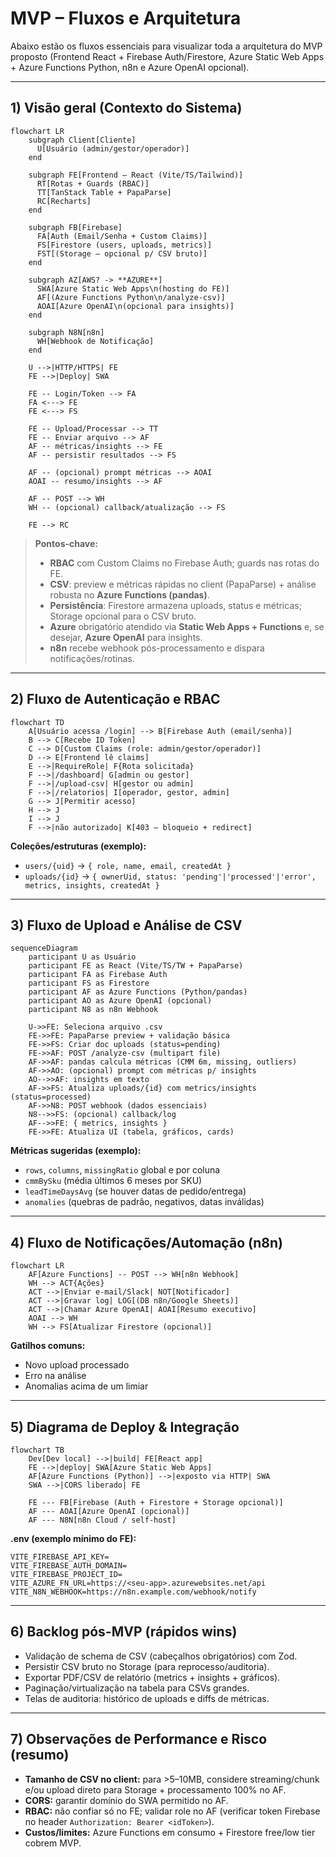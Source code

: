 # MVP – Fluxos e Arquitetura

Abaixo estão os fluxos essenciais para visualizar toda a arquitetura do MVP proposto (Frontend React + Firebase Auth/Firestore, Azure Static Web Apps + Azure Functions Python, n8n e Azure OpenAI opcional).

---

## 1) Visão geral (Contexto do Sistema)

```mermaid
flowchart LR
    subgraph Client[Cliente]
      U[Usuário (admin/gestor/operador)]
    end

    subgraph FE[Frontend – React (Vite/TS/Tailwind)]
      RT[Rotas + Guards (RBAC)]
      TT[TanStack Table + PapaParse]
      RC[Recharts]
    end

    subgraph FB[Firebase]
      FA[Auth (Email/Senha + Custom Claims)]
      FS[Firestore (users, uploads, metrics)]
      FST[(Storage – opcional p/ CSV bruto)]
    end

    subgraph AZ[AWS? -> **AZURE**]
      SWA[Azure Static Web Apps\n(hosting do FE)]
      AF[(Azure Functions Python\n/analyze-csv)]
      AOAI[Azure OpenAI\n(opcional para insights)]
    end

    subgraph N8N[n8n]
      WH[Webhook de Notificação]
    end

    U -->|HTTP/HTTPS| FE
    FE -->|Deploy| SWA

    FE -- Login/Token --> FA
    FA <---> FE
    FE <---> FS

    FE -- Upload/Processar --> TT
    FE -- Enviar arquivo --> AF
    AF -- métricas/insights --> FE
    AF -- persistir resultados --> FS

    AF -- (opcional) prompt métricas --> AOAI
    AOAI -- resumo/insights --> AF

    AF -- POST --> WH
    WH -- (opcional) callback/atualização --> FS

    FE --> RC
```

> **Pontos-chave:**
>
> - **RBAC** com Custom Claims no Firebase Auth; guards nas rotas do FE.
> - **CSV**: preview e métricas rápidas no client (PapaParse) + análise robusta no **Azure Functions (pandas)**.
> - **Persistência**: Firestore armazena uploads, status e métricas; Storage opcional para o CSV bruto.
> - **Azure** obrigatório atendido via **Static Web Apps + Functions** e, se desejar, **Azure OpenAI** para insights.
> - **n8n** recebe webhook pós-processamento e dispara notificações/rotinas.

---

## 2) Fluxo de Autenticação e RBAC

```mermaid
flowchart TD
    A[Usuário acessa /login] --> B[Firebase Auth (email/senha)]
    B --> C[Recebe ID Token]
    C --> D[Custom Claims (role: admin/gestor/operador)]
    D --> E[Frontend lê claims]
    E -->|RequireRole| F{Rota solicitada}
    F -->|/dashboard| G[admin ou gestor]
    F -->|/upload-csv| H[gestor ou admin]
    F -->|/relatorios| I[operador, gestor, admin]
    G --> J[Permitir acesso]
    H --> J
    I --> J
    F -->|não autorizado| K[403 – bloqueio + redirect]
```

**Coleções/estruturas (exemplo):**

- `users/{uid}` → `{ role, name, email, createdAt }`
- `uploads/{id}` → `{ ownerUid, status: 'pending'|'processed'|'error', metrics, insights, createdAt }`

---

## 3) Fluxo de Upload e Análise de CSV

```mermaid
sequenceDiagram
    participant U as Usuário
    participant FE as React (Vite/TS/TW + PapaParse)
    participant FA as Firebase Auth
    participant FS as Firestore
    participant AF as Azure Functions (Python/pandas)
    participant AO as Azure OpenAI (opcional)
    participant N8 as n8n Webhook

    U->>FE: Seleciona arquivo .csv
    FE->>FE: PapaParse preview + validação básica
    FE->>FS: Criar doc uploads (status=pending)
    FE->>AF: POST /analyze-csv (multipart file)
    AF->>AF: pandas calcula métricas (CMM 6m, missing, outliers)
    AF->>AO: (opcional) prompt com métricas p/ insights
    AO-->>AF: insights em texto
    AF->>FS: Atualiza uploads/{id} com metrics/insights (status=processed)
    AF->>N8: POST webhook (dados essenciais)
    N8-->>FS: (opcional) callback/log
    AF-->>FE: { metrics, insights }
    FE->>FE: Atualiza UI (tabela, gráficos, cards)
```

**Métricas sugeridas (exemplo):**

- `rows`, `columns`, `missingRatio` global e por coluna
- `cmmBySku` (média últimos 6 meses por SKU)
- `leadTimeDaysAvg` (se houver datas de pedido/entrega)
- `anomalies` (quebras de padrão, negativos, datas inválidas)

---

## 4) Fluxo de Notificações/Automação (n8n)

```mermaid
flowchart LR
    AF[Azure Functions] -- POST --> WH[n8n Webhook]
    WH --> ACT{Ações}
    ACT -->|Enviar e-mail/Slack| NOT[Notificador]
    ACT -->|Gravar log| LOG[(DB n8n/Google Sheets)]
    ACT -->|Chamar Azure OpenAI| AOAI[Resumo executivo]
    AOAI --> WH
    WH --> FS[Atualizar Firestore (opcional)]
```

**Gatilhos comuns:**

- Novo upload processado
- Erro na análise
- Anomalias acima de um limiar

---

## 5) Diagrama de Deploy & Integração

```mermaid
flowchart TB
    Dev[Dev local] -->|build| FE[React app]
    FE -->|deploy| SWA[Azure Static Web Apps]
    AF[Azure Functions (Python)] -->|exposto via HTTP| SWA
    SWA -->|CORS liberado| FE

    FE --- FB[Firebase (Auth + Firestore + Storage opcional)]
    AF --- AOAI[Azure OpenAI (opcional)]
    AF --- N8N[n8n Cloud / self-host]
```

**.env (exemplo mínimo do FE):**

```
VITE_FIREBASE_API_KEY=
VITE_FIREBASE_AUTH_DOMAIN=
VITE_FIREBASE_PROJECT_ID=
VITE_AZURE_FN_URL=https://<seu-app>.azurewebsites.net/api
VITE_N8N_WEBHOOK=https://n8n.example.com/webhook/notify
```

---

## 6) Backlog pós-MVP (rápidos wins)

- Validação de schema de CSV (cabeçalhos obrigatórios) com Zod.
- Persistir CSV bruto no Storage (para reprocesso/auditoria).
- Exportar PDF/CSV de relatório (metrics + insights + gráficos).
- Paginação/virtualização na tabela para CSVs grandes.
- Telas de auditoria: histórico de uploads e diffs de métricas.

---

## 7) Observações de Performance e Risco (resumo)

- **Tamanho de CSV no client:** para >5–10MB, considere streaming/chunk e/ou upload direto para Storage + processamento 100% no AF.
- **CORS:** garantir domínio do SWA permitido no AF.
- **RBAC:** não confiar só no FE; validar role no AF (verificar token Firebase no header `Authorization: Bearer <idToken>`).
- **Custos/limites:** Azure Functions em consumo + Firestore free/low tier cobrem MVP.

```

```
